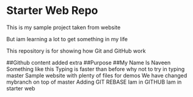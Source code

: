 # Starter Web Repo

This is my sample project taken from website

But iam learning a lot to get something in my life

This repository is for showing how Git and GitHub work

##Github content added extra
##Purpose
##My Name Is Naveen
Something like this
Typing is faster than before why not to try in typing master
Sample website with plenty of files for demos
We have changed mybranch on top of master
Adding GIT REBASE
Iam in GITHUB
Iam in starter web
